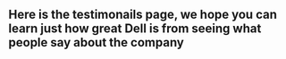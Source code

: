 ## Here is the testimonails page, we hope you can learn just how great Dell is from seeing what people say about the company
